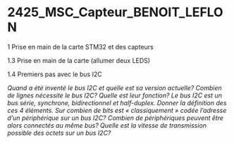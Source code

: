 # 2425_MSC_Capteur_BENOIT_LEFLON

 1 Prise en main de la carte STM32 et des capteurs

  1.3 Prise en main de la carte (allumer deux LEDS)

  1.4 Premiers pas avec le bus I2C

  *Quand a été inventé le bus I2C et quelle est sa version actuelle?
 Combien de lignes nécessite le bus I2C? Quelle est leur fonction?
 Le bus I2C est un bus série, synchrone, bidirectionnel et half-duplex. Donner la définition des ces 4
 éléments.
 Sur combien de bits est « classiquement » codée l’adresse d’un périphérique sur un bus I2C? Combien
 de périphériques peuvent être alors connectés au même bus?
 Quelle est la vitesse de transmission possible des octets sur un bus I2C?*

 

